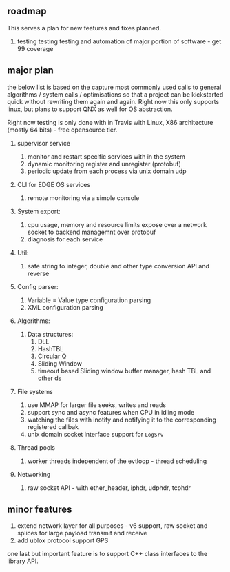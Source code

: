 ## roadmap

This serves a plan for new features and fixes planned.

1. testing testing testing and automation of major portion of software - get 99 coverage

## major plan

the below list is based on the capture most commonly used calls to general algorithms / system calls / optimisations so that a project can be kickstarted quick without rewriting them again and again. Right now this only supports linux, but plans to support QNX as well for OS abstraction.

Right now testing is only done with in Travis with Linux, X86 architecture (mostly 64 bits) - free opensource tier.

1. supervisor service
    1. monitor and restart specific services with in the system
    2. dynamic monitoring register and unregister (protobuf)
    3. periodic update from each process via unix domain udp

2. CLI for EDGE OS services
    1. remote monitoring via a simple console

3. System export:
    1. cpu usage, memory and resource limits expose over a network socket to backend managemnt over protobuf
    2. diagnosis for each service

4. Util:
    1. safe string to integer, double and other type conversion API and reverse

5. Config parser:
    1. Variable = Value type configuration parsing
    2. XML configuration parsing

6. Algorithms:
    1. Data structures:
        1. DLL
        2. HashTBL
        3. Circular Q
        4. Sliding Window
        5. timeout based Sliding window buffer manager, hash TBL and other ds

7. File systems
    1. use MMAP for larger file seeks, writes and reads
    2. support sync and async features when CPU in idling mode
    3. watching the files with inotify and notifying it to the corresponding registered callbak
    4. unix domain socket interface support for `LogSrv`

8. Thread pools
    1. worker threads independent of the evtloop - thread scheduling

9. Networking
    1. raw socket API - with ether_header, iphdr, udphdr, tcphdr


## minor features

1. extend network layer for all purposes - v6 support, raw socket and splices for large payload transmit and receive
2. add ublox protocol support GPS

one last but important feature is to support C++ class interfaces to the library API.

